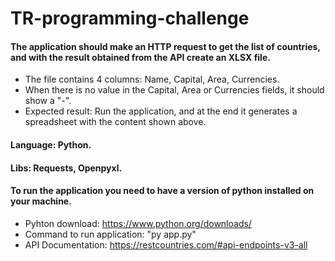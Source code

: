 # TR-programming-challenge

#### The application should make an HTTP request to get the list of countries, and with the result obtained from the API create an XLSX file.

- The file contains 4 columns: Name, Capital, Area, Currencies.
- When there is no value in the Capital, Area or Currencies fields, it should show a "-".
- Expected result: Run the application, and at the end it generates a spreadsheet with the content
shown above.

#### Language: Python.
#### Libs: Requests, Openpyxl.
#### To run the application you need to have a version of python installed on your machine.
- Pyhton download: https://www.python.org/downloads/
- Command to run application: "py app.py"
- API Documentation: https://restcountries.com/#api-endpoints-v3-all

